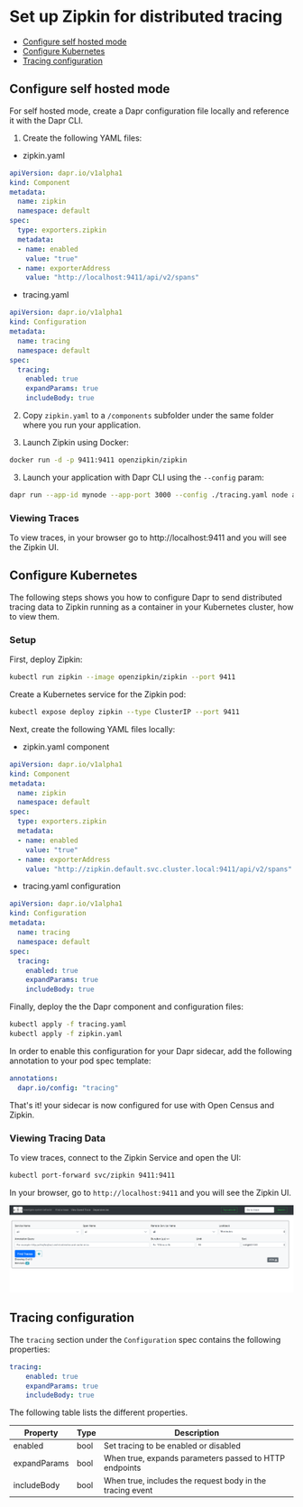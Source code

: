 # Set up Zipkin for distributed tracing

- [Configure self hosted mode](#Configure-self-hosted-mode)
- [Configure Kubernetes](#Configure-Kubernetes)
- [Tracing configuration](#Tracing-Configuration)


## Configure self hosted mode

For self hosted mode, create a Dapr configuration file locally and reference it with the Dapr CLI.

1. Create the following YAML files:

* zipkin.yaml

```yaml
apiVersion: dapr.io/v1alpha1
kind: Component
metadata:
  name: zipkin
  namespace: default
spec:
  type: exporters.zipkin
  metadata:
  - name: enabled
    value: "true"
  - name: exporterAddress
    value: "http://localhost:9411/api/v2/spans"
```

* tracing.yaml

```yaml
apiVersion: dapr.io/v1alpha1
kind: Configuration
metadata:
  name: tracing
  namespace: default
spec:
  tracing:
    enabled: true
    expandParams: true
    includeBody: true
```

2. Copy `zipkin.yaml` to a `/components` subfolder under the same folder where you run your application.

3. Launch Zipkin using Docker:

```bash
docker run -d -p 9411:9411 openzipkin/zipkin
```

3. Launch your application with Dapr CLI using the `--config` param:

```bash
dapr run --app-id mynode --app-port 3000 --config ./tracing.yaml node app.js
```
### Viewing Traces
To view traces, in your browser go to http://localhost:9411 and you will see the Zipkin UI.

## Configure Kubernetes

The following steps shows you how to configure Dapr to send distributed tracing data to Zipkin running as a container in your Kubernetes cluster, how to view them.

### Setup

First, deploy Zipkin:

```bash
kubectl run zipkin --image openzipkin/zipkin --port 9411
```

Create a Kubernetes service for the Zipkin pod:

```bash
kubectl expose deploy zipkin --type ClusterIP --port 9411
```

Next, create the following YAML files locally:

* zipkin.yaml component

```yaml
apiVersion: dapr.io/v1alpha1
kind: Component
metadata:
  name: zipkin
  namespace: default
spec:
  type: exporters.zipkin
  metadata:
  - name: enabled
    value: "true"
  - name: exporterAddress
    value: "http://zipkin.default.svc.cluster.local:9411/api/v2/spans"
```

* tracing.yaml configuration

```yaml
apiVersion: dapr.io/v1alpha1
kind: Configuration
metadata:
  name: tracing
  namespace: default
spec:
  tracing:
    enabled: true
    expandParams: true
    includeBody: true
```

Finally, deploy the the Dapr component and configuration files:

```bash
kubectl apply -f tracing.yaml
kubectl apply -f zipkin.yaml
```

In order to enable this configuration for your Dapr sidecar, add the following annotation to your pod spec template:

```yml
annotations:
  dapr.io/config: "tracing"
```

That's it! your sidecar is now configured for use with Open Census and Zipkin.

### Viewing Tracing Data

To view traces, connect to the Zipkin Service and open the UI:

```bash
kubectl port-forward svc/zipkin 9411:9411
```

In your browser, go to ```http://localhost:9411``` and you will see the Zipkin UI.

![zipkin](../../images/zipkin_ui.png)

## Tracing configuration

The `tracing` section under the `Configuration` spec contains the following properties:

```yml
tracing:
    enabled: true
    expandParams: true
    includeBody: true
```

The following table lists the different properties.

Property | Type | Description
---- | ------- | -----------
enabled  | bool | Set tracing to be enabled or disabled
expandParams  | bool | When true, expands parameters passed to HTTP endpoints
includeBody  | bool | When true, includes the request body in the tracing event
